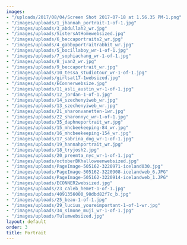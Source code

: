 ```yaml
---
images:
- "/uploads/2017/08/04/Screen Shot 2017-07-18 at 1.56.35 PM-1.png"
- "/images/uploads/1_jhannah_portrait-1-of-1.jpg"
- "/images/uploads/3_abdullah2_wr.jpg"
- "/images/uploads/SistersAtHomewebsized.jpg"
- "/images/uploads/6_beccaportraits2_wr.jpg"
- "/images/uploads/4_gabbyportraitrabbit_wr.jpg"
- "/images/uploads/5_bocillaboy_wr-1-of-1.jpg"
- "/images/uploads/7_sophiachang_wr-1-of-1.jpg"
- "/images/uploads/8_juan2_wr.jpg"
- "/images/uploads/9_beccaportrait_wr.jpg"
- "/images/uploads/10_tessa_studiotour_wr-1-of-1.jpg"
- "/images/uploads/girlsat17-1websized.jpg"
- "/images/uploads/EConnerwebsize.jpg"
- "/images/uploads/11_asli_austin_wr-1-of-1.jpg"
- "/images/uploads/12_jordan-1-of-1.jpg"
- "/images/uploads/14_szechenyiweb_wr.jpg"
- "/images/uploads/13_szechenyiweb_wr.jpg"
- "/images/uploads/21_sharonvanetten-1wr.jpg"
- "/images/uploads/22_sharonnyc_wr-1-of-1.jpg"
- "/images/uploads/35_daphneportrait_wr.jpg"
- "/images/uploads/15_mhcbeekeeping-84_wr.jpg"
- "/images/uploads/16_mhcbeekeeping-154_wr.jpg"
- "/images/uploads/17_sabrina_dog_wr-1-of-1.jpg"
- "/images/uploads/19_hannahportrait_wr.jpg"
- "/images/uploads/18_tryjosh2.jpg"
- "/images/uploads/20_preemta_nyc_wr-1-of-1.jpg"
- "/images/uploads/octoberBKhalloweenwebsized.jpg"
- "/images/uploads/PageImage-505162-3220971-iceland030.jpg"
- "/images/uploads/PageImage-505162-3220908-icelandweb_6.JPG"
- "/images/uploads/PageImage-505162-3220914-icelandweb_1.JPG"
- "/images/uploads/ECONNER2websized.jpg"
- "/images/uploads/23_caleb_hemet-1-of-1.jpg"
- "/images/uploads/4091356000_90dbd82f7c_b.jpg"
- "/images/uploads/25_beau-1-of-1.jpg"
- "/images/uploads/29_lucius_youreimportant-1-of-1-wr.jpg"
- "/images/uploads/34_simone_muji_wr-1-of-1.jpg"
- "/images/uploads/Tulumwebsized.jpg"
layout: default
order: 3
title: Portrait
---
```

